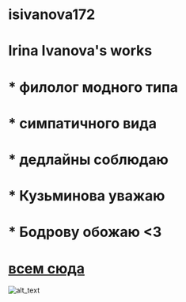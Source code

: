 # isivanova172
# Irina Ivanova's works
# * филолог модного типа
# * симпатичного вида
# * дедлайны соблюдаю
# * Кузьминова уважаю
# * Бодрову обожаю <З
# [всем сюда](https://github.com "это ссылка на гитхаб")
![alt_text](https://img2.cgtrader.com/items/689991/7bac3a84e0/large/emoji-thinking-3d-model-low-poly-max-obj-3ds-fbx.jpg)
